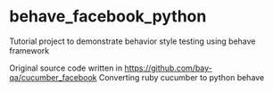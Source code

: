 # behave_facebook_python
Tutorial project to demonstrate behavior style testing using behave framework

Original source code written in https://github.com/bay-qa/cucumber_facebook
Converting ruby cucumber to python behave
